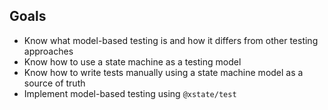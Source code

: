 

## Goals
- Know what model-based testing is and how it differs from other testing approaches
- Know how to use a state machine as a testing model
- Know how to write tests manually using a state machine model as a source of truth
- Implement model-based testing using `@xstate/test`